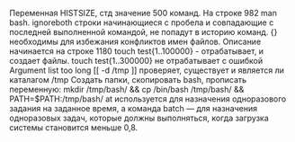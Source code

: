 Переменная HISTSIZE, стд значение 500 команд. На строке 982 man bash.
ignoreboth строки начинающиеся с пробела и совпадающие с последней выполненной командой, не попадут в историю команд.
{} необходимы для избежания конфликтов имен файлов. Описание начинается на строке 1180
touch test{1..100000} - отрабатывает, и создает файлы. touch test{1..300000} не отрабатывает с ошибкой Argument list too long
[[ -d /tmp ]] проверяет, существует и является ли каталагом /tmp
Создать папки, скопировать bash, прописать переменную: mkdir /tmp/bash/ && cp /bin/bash /tmp/bash/ && PATH=$PATH:/tmp/bash/
at используется для назначения одноразового задания на заданное время, а команда batch — для назначения одноразовых задач, которые должны выполняться, когда загрузка системы становится меньше 0,8.
